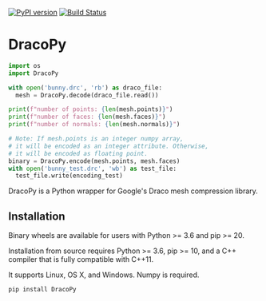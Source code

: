 [![PyPI version](https://badge.fury.io/py/DracoPy.svg)](https://badge.fury.io/py/DracoPy)
[![Build Status](https://travis-ci.org/seung-lab/DracoPy.svg?branch=master)](https://travis-ci.org/seung-lab/DracoPy)

# DracoPy

```python
import os
import DracoPy

with open('bunny.drc', 'rb') as draco_file:
  mesh = DracoPy.decode(draco_file.read())

print(f"number of points: {len(mesh.points)}")
print(f"number of faces: {len(mesh.faces)}")
print(f"number of normals: {len(mesh.normals)}")

# Note: If mesh.points is an integer numpy array,
# it will be encoded as an integer attribute. Otherwise,
# it will be encoded as floating point.
binary = DracoPy.encode(mesh.points, mesh.faces)
with open('bunny_test.drc', 'wb') as test_file:
  test_file.write(encoding_test)

```

DracoPy is a Python wrapper for Google's Draco mesh compression library.

## Installation

Binary wheels are available for users with Python >= 3.6 and pip >= 20.

Installation from source requires Python >= 3.6, pip >= 10, and a C++ compiler that is fully compatible with C++11.

It supports Linux, OS X, and Windows. Numpy is required.

```bash
pip install DracoPy 
```



